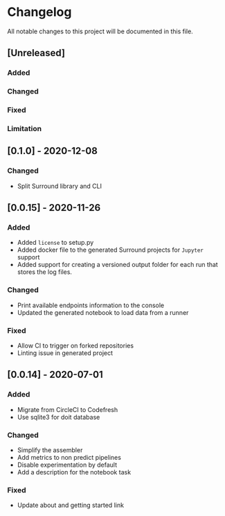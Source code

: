 # Changelog

All notable changes to this project will be documented in this file.

## [Unreleased]

### Added

### Changed

### Fixed

### Limitation

## [0.1.0] - 2020-12-08

### Changed

- Split Surround library and CLI

## [0.0.15] - 2020-11-26

### Added

- Added `license` to setup.py
- Added docker file to the generated Surround projects for `Jupyter` support
- Added support for creating a versioned output folder for each run that stores the log files.

### Changed

- Print available endpoints information to the console
- Updated the generated notebook to load data from a runner

### Fixed

- Allow CI to trigger on forked repositories
- Linting issue in generated project

## [0.0.14] - 2020-07-01

### Added

- Migrate from CircleCI to Codefresh
- Use sqlite3 for doit database

### Changed

- Simplify the assembler
- Add metrics to non predict pipelines
- Disable experimentation by default
- Add a description for the notebook task

### Fixed

- Update about and getting started link
